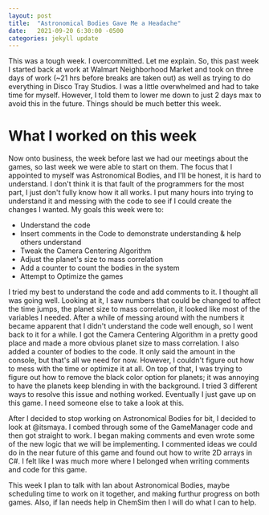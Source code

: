 ```yaml
---
layout: post
title:  "Astronomical Bodies Gave Me a Headache"
date:   2021-09-20 6:30:00 -0500
categories: jekyll update
---
```

This was a tough week. I overcommitted. Let me explain.
So, this past week I started back at work at Walmart Neighborhood Market and took on three days of work (~21 hrs before breaks are taken out) as well as trying to do everything in Disco Tray Studios.
I was a little overwhelmed and had to take time for myself.
However, I told them to lower me down to just 2 days max to avoid this in the future.
Things should be much better this week.

# What I worked on this week #
Now onto business, the week before last we had our meetings about the games, so last week we were able to start on them.
The focus that I appointed to myself was Astronomical Bodies, and I'll be honest, it is hard to understand.
I don't think it is that fault of the programmers for the most part, I just don't fully know how it all works.
I put many hours into trying to understand it and messing with the code to see if I could create the changes I wanted.
My goals this week were to:
* Understand the code
* Insert comments in the Code to demonstrate understanding & help others understand
* Tweak the Camera Centering Algorithm
* Adjust the planet's size to mass correlation
* Add a counter to count the bodies in the system
* Attempt to Optimize the games

I tried my best to understand the code and add comments to it. I thought all was going well.
Looking at it, I saw numbers that could be changed to affect the time jumps, the planet size to mass correlation, it looked like most of the variables I needed.
After a while of messing around with the numbers it became apparent that I didn't understand the code well enough, so I went back to it for a while.
I got the Camera Centering Algorithm in a pretty good place and made a more obvious planet size to mass correlation. I also added a counter of bodies to the code.
It only said the amount in the console, but that's all we need for now. However, I couldn't figure out how to mess with the time or optimize it at all.
On top of that, I was trying to figure out how to remove the black color option for planets; it was annoying to have the planets keep blending in with the background.
I tried 3 different ways to resolve this issue and nothing worked. Eventually I just gave up on this game. I need someone else to take a look at this.

After I decided to stop working on Astronomical Bodies for bit, I decided to look at @itsmaya. I combed through some of the GameManager code and then got straight to work.
I began making comments and even wrote some of the new logic that we will be implementing.
I commented ideas we could do in the near future of this game and found out how to write 2D arrays in C#.
I felt like I was much more where I belonged when writing comments and code for this game.

This week I plan to talk with Ian about Astronomical Bodies, maybe scheduling time to work on it together, and making furthur progress on both games.
Also, if Ian needs help in ChemSim then I will do what I can to help.
